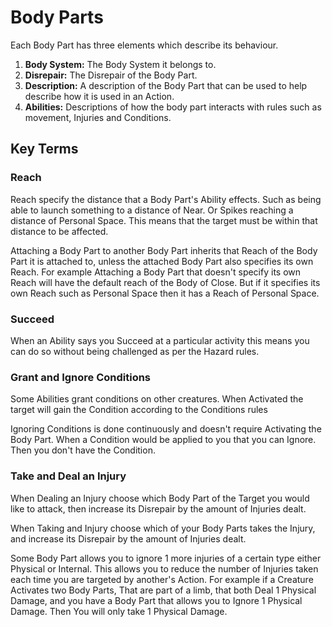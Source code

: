 # Body Parts

Each Body Part has three elements which describe its behaviour.

1. **Body System:** The Body System it belongs to.
2. **Disrepair:** The Disrepair of the Body Part.
3. **Description:** A description of the Body Part that can be used to help describe how it is used in an Action.
4. **Abilities:** Descriptions of how the body part interacts with rules such as movement, Injuries and Conditions.

<!-- Good to have an infographic here -->

## Key Terms

### Reach

Reach specify the distance that a Body Part's Ability effects. Such as being able to launch something to a distance of Near. Or Spikes reaching a distance of Personal Space. This means that the target must be within that distance to be affected.

Attaching a Body Part to another Body Part inherits that Reach of the Body Part it is attached to, unless the attached Body Part also specifies its own Reach. For example Attaching a Body Part that doesn't specify its own Reach will have the default reach of the Body of Close. But if it specifies its own Reach such as Personal Space then it has a Reach of Personal Space.

### Succeed

When an Ability says you Succeed at a particular activity this means you can do so without being challenged as per the Hazard rules.

### Grant and Ignore Conditions

Some Abilities grant conditions on other creatures. When Activated the target will gain the Condition according to the Conditions rules

Ignoring Conditions is done continuously and doesn't require Activating the Body Part. When a Condition would be applied to you that you can Ignore. Then you don't have the Condition.

### Take and Deal an Injury

When Dealing an Injury choose which Body Part of the Target you would like to attack, then increase its Disrepair by the amount of Injuries dealt.

When Taking and Injury choose which of your Body Parts takes the Injury, and increase its Disrepair by the amount of Injuries dealt.

Some Body Part allows you to ignore 1 more injuries of a certain type either Physical or Internal. This allows you to reduce the number of Injuries taken each time you are targeted by another's Action. For example if a Creature Activates two Body Parts, That are part of a limb, that both Deal 1 Physical Damage, and you have a Body Part that allows you to Ignore 1 Physical Damage. Then You will only take 1 Physical Damage.
